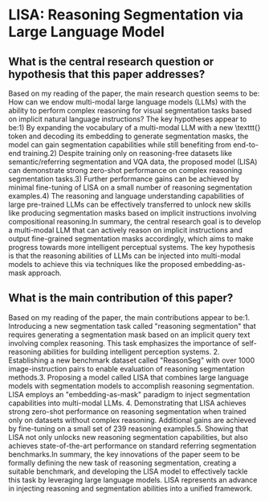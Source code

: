 # LISA: Reasoning Segmentation via Large Language Model

## What is the central research question or hypothesis that this paper addresses?

Based on my reading of the paper, the main research question seems to be: How can we endow multi-modal large language models (LLMs) with the ability to perform complex reasoning for visual segmentation tasks based on implicit natural language instructions? The key hypotheses appear to be:1) By expanding the vocabulary of a multi-modal LLM with a new \texttt{<SEG>} token and decoding its embedding to generate segmentation masks, the model can gain segmentation capabilities while still benefiting from end-to-end training.2) Despite training only on reasoning-free datasets like semantic/referring segmentation and VQA data, the proposed model (LISA) can demonstrate strong zero-shot performance on complex reasoning segmentation tasks.3) Further performance gains can be achieved by minimal fine-tuning of LISA on a small number of reasoning segmentation examples.4) The reasoning and language understanding capabilities of large pre-trained LLMs can be effectively transferred to unlock new skills like producing segmentation masks based on implicit instructions involving compositional reasoning.In summary, the central research goal is to develop a multi-modal LLM that can actively reason on implicit instructions and output fine-grained segmentation masks accordingly, which aims to make progress towards more intelligent perceptual systems. The key hypothesis is that the reasoning abilities of LLMs can be injected into multi-modal models to achieve this via techniques like the proposed embedding-as-mask approach.


## What is the main contribution of this paper?

Based on my reading of the paper, the main contributions appear to be:1. Introducing a new segmentation task called "reasoning segmentation" that requires generating a segmentation mask based on an implicit query text involving complex reasoning. This task emphasizes the importance of self-reasoning abilities for building intelligent perception systems. 2. Establishing a new benchmark dataset called "ReasonSeg" with over 1000 image-instruction pairs to enable evaluation of reasoning segmentation methods.3. Proposing a model called LISA that combines large language models with segmentation models to accomplish reasoning segmentation. LISA employs an "embedding-as-mask" paradigm to inject segmentation capabilities into multi-modal LLMs. 4. Demonstrating that LISA achieves strong zero-shot performance on reasoning segmentation when trained only on datasets without complex reasoning. Additional gains are achieved by fine-tuning on a small set of 239 reasoning examples.5. Showing that LISA not only unlocks new reasoning segmentation capabilities, but also achieves state-of-the-art performance on standard referring segmentation benchmarks.In summary, the key innovations of the paper seem to be formally defining the new task of reasoning segmentation, creating a suitable benchmark, and developing the LISA model to effectively tackle this task by leveraging large language models. LISA represents an advance in injecting reasoning and segmentation abilities into a unified framework.
